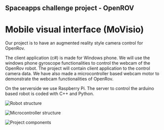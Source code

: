 Spaceapps challenge project - OpenROV
--
Mobile visual interface (MoVisio)
==
Our project is to have an augmented reality style camera control for OpenRov. 

The client application (c#) is made for Windows phone. We will use the windows phone gyroscope functionalities to control the webcam of the OpenRov robot. The project will contain client application to the control camera data. We have also made a microcontroller based webcam motor to demonstrate the webcam functionalities of OpenRov.

On the serverside we use Raspberry Pi. The server to control the arduino based robot is coded with C++ and Python.

![Robot structure](https://github.com/tikuilla/pds2013/blob/master/hardware.jpg)

![Microcontroller structure](https://github.com/tikuilla/pds2013/blob/master/microcontroller_structure.jpg)

![Project components](https://github.com/tikuilla/pds2013/blob/master/project_components.jpg)

